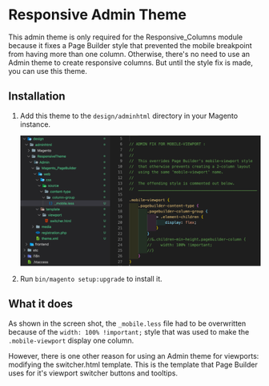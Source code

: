 # Responsive Admin Theme

This admin theme is only required for the Responsive_Columns module because it fixes a Page Builder style that prevented the mobile breakpoint from having more than one column. Otherwise, there's no need to use an Admin theme to create responsive columns. But until the style fix is made, you can use this theme.

## Installation

1. Add this theme to the `design/adminhtml` directory in your Magento instance.

    ![Responsive Admin Theme](responsive-admin-theme.png)

1. Run `bin/magento setup:upgrade` to install it.

## What it does

As shown in the screen shot, the `_mobile.less` file had to be overwritten because of the `width: 100% !important;` style that was used to make the `.mobile-viewport` display one column.

However, there is one other reason for using an Admin theme for viewports: modifying the switcher.html template. This is the template that Page Builder uses for it's viewport switcher buttons and tooltips.
